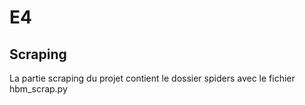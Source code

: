 
# E4

## Scraping

La partie scraping du projet contient le dossier spiders avec le fichier hbm_scrap.py